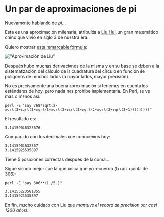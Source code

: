 # Un par de aproximaciones de pi

Nuevamente hablando de _pi_...

Esta es una aproximación milenaria, atribuída a [Liu Hui](https://en.wikipedia.org/wiki/Liu_Hui), un gran matemático chino que vivió
en siglo 3 de nuestra era.

Quiero mostrar [esta remarcable fórmula](https://en.wikipedia.org/wiki/Liu_Hui's_π_algorithm#Quick_method):

!["Aproximación de Liu"](/data/liu.png)


Después hubo muchas derivaciones de la misma y en su base se deben a la sistematización del cálculo de la
cuadratura del círculo en función de polígonos de muchos lados (a mayor lados, mayor precisión).

No es precisamente una buena aproximación si tenemos en cuenta los estándares de hoy, pero nada nos
prohibe implementarla. En Perl, se ve mas o menos así:

	perl -E "say 768*sqrt(2-sqrt(2+sqrt(2+sqrt(2+sqrt(2+sqrt(2+sqrt(2+sqrt(2+sqrt(2+1)))))))))"

El resultado es:

	3.14159046323676

Comparado con los decimales que conocemos hoy:

	3.1415904632367
	3.1415926535897

Tiene 5 posiciones correctas después de la coma...

Sigue siendo mejor que la que única que yo recuerdo (la raíz quinta de 306):

	perl -E "say 306**(1./5.)"

	3.14155223581855
	3.1415926535897

En fin, mucho cuidado con Liu que _mantuvo el record de precision por casi 1300 años!_.

